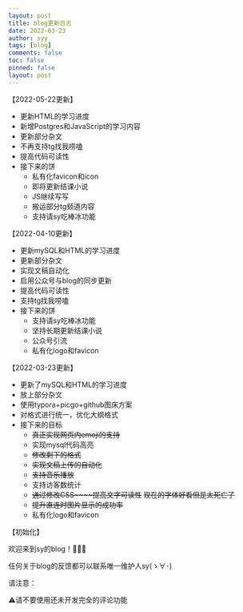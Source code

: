 ```yaml
---
layout: post
title: blog更新日志
date: 2022-03-23
author: syy
tags: [blog]
comments: false
toc: false
pinned: false
layout: post
---
```


【2022-05-22更新】

<!-- more -->

- 更新HTML的学习进度
- 新增Postgres和JavaScript的学习内容
- 更新部分杂文
- 不再支持tg找我唠嗑
- 提高代码可读性
- 接下来的饼
  - 私有化favicon和icon
  - 即将更新结课小说
  - JS继续写写
  - 搬运部分tg频道内容
  - 支持请sy吃棒冰功能

【2022-04-10更新】

- 更新mySQL和HTML的学习进度
- 更新部分杂文
- 实现文稿自动化
- 启用公众号与blog的同步更新
- 提高代码可读性
- 支持tg找我唠嗑
- 接下来的饼
  - 支持请sy吃棒冰功能
  - 坚持长期更新结课小说
  - 公众号引流
  - 私有化logo和favicon

【2022-03-23更新】


- 更新了mySQL和HTML的学习进度
- 放上部分杂文
- 使用typora+picgo+github图床方案
- 对格式进行统一，优化大纲格式
- 接下来的目标
  - ~~真正实现网页内~~~~emoji~~~~的支持~~
  - 实现mysql代码高亮
  - ~~修改剩下的格式~~
  - ~~实现文稿上传的自动化~~
  - ~~支持音乐播放~~
  - 支持访客数统计
  - ~~通过修改CSS~~~~提高文字可读性~~ ~~现在的字体好看但是太死亡了~~
  - ~~提升直连时图片显示的成功率~~
  - 私有化logo和favicon

【初始化】

欢迎来到sy的blog！🎉🎉🎉

任何关于blog的反馈都可以联系唯一维护人sy(ゝ∀･)

请注意：

⚠请不要使用还未开发完全的评论功能

